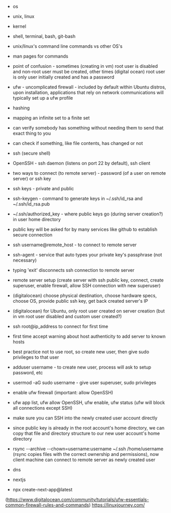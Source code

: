 - os 
- unix, linux
- kernel
- shell, terminal, bash, git-bash
- unix/linux's command line commands vs other OS's
- man pages for commands
- point of confusion - sometimes (creating in vm) root user is disabled and non-root user must be created,
other times (digital ocean) root user is only user initially created and has a password
- ufw - uncomplicated firewall - included by default within Ubuntu distros, upon installation, applications that rely on network communications will typically set up a ufw profile

- hashing
- mapping an infinite set to a finite set
- can verify somebody has something without needing them to send that exact thing to you
- can check if something, like file contents, has changed or not

- ssh (secure shell) 
- OpenSSH - ssh daemon (listens on port 22 by default), ssh client
- two ways to connect (to remote server) - password (of a user on remote server) or ssh key
- ssh keys - private and public
- ssh-keygen - command to generate keys in ~/.ssh/id_rsa and ~/.ssh/id_rsa.pub
- ~/.ssh/authorized_key - where public keys go (during server creation?) in user home directory
- public key will be asked for by many services like github to establish secure connection
- ssh username@remote_host - to connect to remote server
- ssh-agent - service that auto types your private key's passphrase (not necessary)
- typing 'exit' disconnects ssh connection to remote server

- remote server setup (create server with ssh public key, connect, create superuser, enable firewall, allow SSH connection with new superuser)
- (digitalocean) choose physical destination, choose hardware specs, choose OS, provide public ssh key, get back created server's IP
- (digitalocean) for Ubuntu, only root user created on server creation (but in vm root user disabled and custom user created?)
- ssh root@ip_address to connect for first time
- first time accept warning about host authenticity to add server to known hosts
- best practice not to use root, so create new user, then give sudo privileges to that user
- adduser username - to create new user, process will ask to setup password, etc
- usermod -aG sudo username - give user superuser, sudo privileges
- enable ufw firewall (important: allow OpenSSH)  
- ufw app list, ufw allow OpenSSH, ufw enable, ufw status (ufw will block all connections except SSH)
- make sure you can SSH into the newly created user account directly
- since public key is already in the root account's home directory, we can copy that file and directory structure to our new user account's home directory
- rsync --archive --chown=username:username ~/.ssh /home/username (rsync copies files with the correct ownership and permissions), now client machine can connect to remote server as newly created user

- dns

- nextjs
- npx create-next-app@latest


(https://www.digitalocean.com/community/tutorials/ufw-essentials-common-firewall-rules-and-commands)
https://linuxjourney.com/

